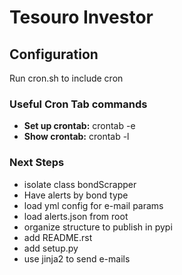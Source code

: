 # Tesouro Investor

## Configuration

Run cron.sh to include cron

### Useful Cron Tab commands
* **Set up crontab:** crontab -e
* **Show crontab:** crontab -l 

### Next Steps
* isolate class bondScrapper
* Have alerts by bond type
* load yml config for e-mail params
* load alerts.json from root
* organize structure to publish in pypi
* add README.rst
* add setup.py
* use jinja2 to send e-mails
